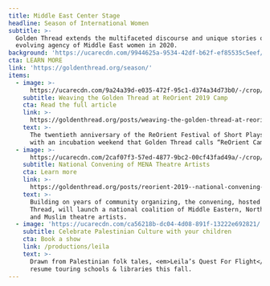 ```yaml
---
title: Middle East Center Stage
headline: Season of International Women
subtitle: >-
  Golden Thread extends the multifaceted discourse and unique stories of the
  evolving agency of Middle East women in 2020.
background: 'https://ucarecdn.com/9944625a-9534-42df-b62f-ef85535c5eef/'
cta: LEARN MORE
link: 'https://goldenthread.org/season/'
items:
  - image: >-
      https://ucarecdn.com/9a24a39d-e035-472f-95c1-d374a34d73b0/-/crop/3500x2402/0,220/-/preview/
    subtitle: Weaving the Golden Thread at ReOrient 2019 Camp
    cta: Read the full article
    link: >-
      https://goldenthread.org/posts/weaving-the-golden-thread-at-reorient-2019-camp/
    text: >-
      The twentieth anniversary of the ReOrient Festival of Short Plays began
      with an incubation weekend that Golden Thread calls “ReOrient Camp.”
  - image: >-
      https://ucarecdn.com/2caf07f3-57ed-4877-9bc2-00cf43fad49a/-/crop/591x304/0,91/-/preview/
    subtitle: National Convening of MENA Theatre Artists
    cta: Learn more
    link: >-
      https://goldenthread.org/posts/reorient-2019--national-convening-of-mena-theatre-artists/
    text: >-
      Building on years of community organizing, the convening, hosted by Golden
      Thread, will launch a national coalition of Middle Eastern, North African
      and Muslim theatre artists.
  - image: 'https://ucarecdn.com/ca56218b-dc04-4d08-891f-13222e692821/'
    subtitle: Celebrate Palestinian Culture with your children
    cta: Book a show
    link: /productions/leila
    text: >-
      Drawn from Palestinian folk tales, <em>Leila’s Quest For Flight</em> will
      resume touring schools & libraries this fall.
---
```


